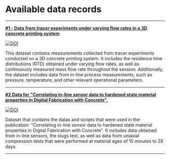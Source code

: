 # Available data records

---

[**#1 - Data from tracer experiments under varying flow rates in a 3D concrete printing system**](https://doi.org/10.5281/zenodo.17191645)

[![DOI](https://zenodo.org/badge/DOI/10.5281/zenodo.17191646.svg)](https://doi.org/10.5281/zenodo.17191646)

This dataset contains measurements collected from tracer experiments conducted on a 3D concrete printing system. It includes the residence time distributions (RTD) obtained under varying flow rates, as well as continuously measured mass flow rate throughout the session. Additionally, the dataset includes data from in-line process measurements, such as pressure, temperature, and other relevant operational parameters.

---

[**#2 Data for "Correlating in-line sensor data to hardened state material properties in Digital Fabrication with Concrete".**](https://doi.org/10.5281/zenodo.16837346)

[![DOI](https://zenodo.org/badge/DOI/10.5281/zenodo.16837346.svg)](https://doi.org/10.5281/zenodo.16837346)

Dataset that contains the datas and scripts that were used in the publication: "Correlating in-line sensor data to hardened state material properties in Digital Fabrication with Concrete". It includes data obtained from in-line sensors, the slugs test, as well as data from uniaxial compression tests that were performed at material ages of 15 minutes to 28 days.

---
